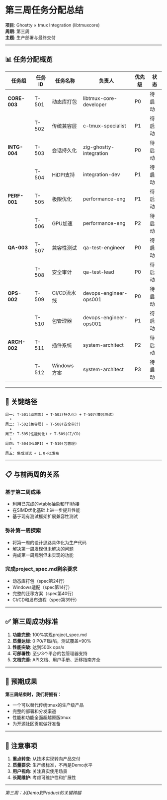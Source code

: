 # 第三周任务分配总结

**项目**: Ghostty × tmux Integration (libtmuxcore)  
**周期**: 第三周  
**主题**: 生产部署与最终交付

---

## 📊 任务分配概览

| 任务组 | 任务ID | 任务名称 | 负责人 | 优先级 | 状态 |
|--------|--------|----------|--------|--------|------|
| **CORE-003** | T-501 | 动态库打包 | libtmux-core-developer | P0 | 待启动 |
| | T-502 | 传统兼容层 | c-tmux-specialist | P1 | 待启动 |
| **INTG-004** | T-503 | 会话持久化 | zig-ghostty-integration | P0 | 待启动 |
| | T-504 | HiDPI支持 | integration-dev | P1 | 待启动 |
| **PERF-001** | T-505 | 极限优化 | performance-eng | P1 | 待启动 |
| | T-506 | GPU加速 | performance-eng | P2 | 待启动 |
| **QA-003** | T-507 | 兼容性测试 | qa-test-engineer | P0 | 待启动 |
| | T-508 | 安全审计 | qa-test-lead | P0 | 待启动 |
| **OPS-002** | T-509 | CI/CD流水线 | devops-engineer-ops001 | P0 | 待启动 |
| | T-510 | 包管理器 | devops-engineer-ops001 | P1 | 待启动 |
| **ARCH-002** | T-511 | 插件系统 | system-architect | P2 | 待启动 |
| | T-512 | Windows方案 | system-architect | P3 | 待启动 |

---

## 🎯 关键路径

```
周一: T-501(动态库) + T-503(持久化) + T-507(兼容测试)
  ↓
周二: T-502(兼容层) + T-508(安全审计)
  ↓
周三: T-505(性能优化) + T-509(CI/CD)
  ↓
周四: T-504(HiDPI) + T-510(包管理)
  ↓
周五: 集成测试 + 1.0-RC发布
```

---

## 📋 与前两周的关系

### 基于第二周成果
- 利用已完成的vtable抽象和FFI桥接
- 在SIMD优化基础上进一步提升性能
- 基于现有测试框架扩展兼容性测试

### 弥补第一周探索
- 将第一周的设计思路具体化为生产代码
- 解决第一周发现但未解决的问题
- 完成第一周规划但未实现的功能

### 完成project_spec.md剩余要求
- 动态库打包（spec第24行）
- Windows适配（spec第14行）
- 完整的迁移方案（spec第40行）
- CI/CD和发布流程（spec第39行）

---

## ✅ 第三周成功标准

1. **功能完整**: 100%实现project_spec.md
2. **质量达标**: 0 P0/P1缺陷，测试覆盖>90%
3. **性能突破**: 达到500k ops/s
4. **可部署性**: 至少3个平台的包管理器支持
5. **文档完善**: API文档、用户手册、迁移指南齐全

---

## 🚀 预期成果

**第三周结束时，我们将拥有：**
- 一个可以替代传统tmux的生产级产品
- 完整的部署和分发渠道
- 性能和功能全面超越原版tmux
- 为开源社区贡献做好准备

---

## 📝 注意事项

1. **重点转变**: 从技术实现转向产品交付
2. **质量要求**: 生产级标准，不再是Demo水平
3. **用户视角**: 关注真实使用场景
4. **长期维护**: 考虑可维护性和扩展性

---

*第三周：从Demo到Product的关键跨越*